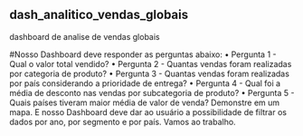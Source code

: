 ## dash_analitico_vendas_globais
dashboard de analise de vendas globais

#Nosso Dashboard deve responder as perguntas abaixo:
• Pergunta 1 - Qual o valor total vendido?
• Pergunta 2 - Quantas vendas foram realizadas por categoria de produto?
• Pergunta 3 - Quantas vendas foram realizadas por país considerando a prioridade de 
entrega?
• Pergunta 4 - Qual foi a média de desconto nas vendas por subcategoria de produto?
• Pergunta 5 - Quais países tiveram maior média de valor de venda? Demonstre em um 
mapa.
E nosso Dashboard deve dar ao usuário a possibilidade de filtrar os dados por ano, por 
segmento e por país. Vamos ao trabalho.
